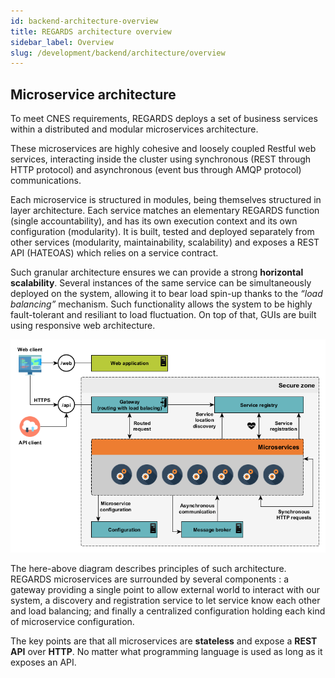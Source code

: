 ```yaml
---
id: backend-architecture-overview
title: REGARDS architecture overview
sidebar_label: Overview
slug: /development/backend/architecture/overview
---
```


## Microservice architecture

To meet CNES requirements, REGARDS deploys a set of business services within a distributed and modular microservices architecture.

These microservices are highly cohesive and loosely coupled Restful web services, interacting inside the cluster using synchronous (REST through HTTP protocol) and asynchronous (event bus through AMQP protocol) communications.

Each microservice is structured in modules, being themselves structured in layer architecture. Each service matches an elementary REGARDS function (single accountability), and has its own execution context and its own configuration (modularity). It is built, tested and deployed separately from other services (modularity, maintainability, scalability) and exposes a REST API (HATEOAS) which relies on a service contract.

Such granular architecture ensures we can provide a strong **horizontal scalability**. Several instances of the same service can be simultaneously deployed on the system, allowing it to bear load spin-up thanks to the *“load balancing”* mechanism. Such functionality allows the system to be highly fault-tolerant and resiliant to load fluctuation. On top of that, GUIs are built using responsive web architecture.

![](/schemas/architecture/microservice_architecture.png)

The here-above diagram describes principles of such architecture.  
REGARDS microservices are surrounded by several components : a gateway providing a single point to allow external world to interact with our system, a discovery and registration service to let service know each other and load balancing; and finally a centralized configuration holding each kind of microservice configuration.

The key points are that all microservices are **stateless** and expose a **REST API** over **HTTP**. No matter what programming language is used as long as it exposes an API.

